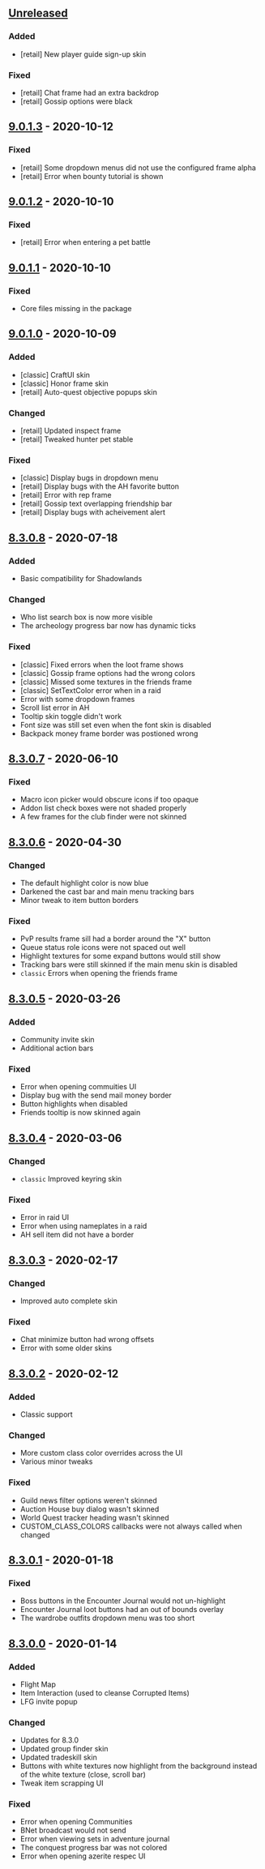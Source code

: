 ﻿## [Unreleased] ##
### Added ###

  * [retail] New player guide sign-up skin

### Fixed ###

  * [retail] Chat frame had an extra backdrop
  * [retail] Gossip options were black



## [9.0.1.3] - 2020-10-12 ##
### Fixed ###

  * [retail] Some dropdown menus did not use the configured frame alpha
  * [retail] Error when bounty tutorial is shown



## [9.0.1.2] - 2020-10-10 ##
### Fixed ###

  * [retail] Error when entering a pet battle



## [9.0.1.1] - 2020-10-10 ##
### Fixed ###

  * Core files missing in the package



## [9.0.1.0] - 2020-10-09 ##
### Added ###

  * [classic] CraftUI skin
  * [classic] Honor frame skin
  * [retail] Auto-quest objective popups skin

### Changed ###

  * [retail] Updated inspect frame
  * [retail] Tweaked hunter pet stable

### Fixed ###

  * [classic] Display bugs in dropdown menu
  * [retail] Display bugs with the AH favorite button
  * [retail] Error with rep frame
  * [retail] Gossip text overlapping friendship bar
  * [retail] Display bugs with acheivement alert



## [8.3.0.8] - 2020-07-18 ##
### Added ###

  * Basic compatibility for Shadowlands

### Changed ###

  * Who list search box is now more visible
  * The archeology progress bar now has dynamic ticks

### Fixed ###

  * [classic] Fixed errors when the loot frame shows
  * [classic] Gossip frame options had the wrong colors
  * [classic] Missed some textures in the friends frame
  * [classic] SetTextColor error when in a raid
  * Error with some dropdown frames
  * Scroll list error in AH
  * Tooltip skin toggle didn't work
  * Font size was still set even when the font skin is disabled
  * Backpack money frame border was postioned wrong



## [8.3.0.7] - 2020-06-10 ##
### Fixed ###

  * Macro icon picker would obscure icons if too opaque
  * Addon list check boxes were not shaded properly
  * A few frames for the club finder were not skinned



## [8.3.0.6] - 2020-04-30 ##
### Changed ###

  * The default highlight color is now blue
  * Darkened the cast bar and main menu tracking bars
  * Minor tweak to item button borders

### Fixed ###

  * PvP results frame sill had a border around the "X" button
  * Queue status role icons were not spaced out well
  * Highlight textures for some expand buttons would still show
  * Tracking bars were still skinned if the main menu skin is disabled
  * `classic` Errors when opening the friends frame



## [8.3.0.5] - 2020-03-26 ##
### Added ###

  * Community invite skin
  * Additional action bars

### Fixed ###

  * Error when opening commuities UI
  * Display bug with the send mail money border
  * Button highlights when disabled
  * Friends tooltip is now skinned again



## [8.3.0.4] - 2020-03-06 ##
### Changed ###

  * `classic` Improved keyring skin

### Fixed ###

  * Error in raid UI
  * Error when using nameplates in a raid
  * AH sell item did not have a border



## [8.3.0.3] - 2020-02-17 ##
### Changed ###

  * Improved auto complete skin

### Fixed ###

  * Chat minimize button had wrong offsets
  * Error with some older skins



## [8.3.0.2] - 2020-02-12 ##
### Added ###

  * Classic support

### Changed ###

  * More custom class color overrides across the UI
  * Various minor tweaks

### Fixed ###

  * Guild news filter options weren't skinned
  * Auction House buy dialog wasn't skinned
  * World Quest tracker heading wasn't skinned
  * CUSTOM_CLASS_COLORS callbacks were not always called when changed



## [8.3.0.1] - 2020-01-18 ##
### Fixed ###

  * Boss buttons in the Encounter Journal would not un-highlight
  * Encounter Journal loot buttons had an out of bounds overlay
  * The wardrobe outfits dropdown menu was too short



## [8.3.0.0] - 2020-01-14 ##
### Added ###

  * Flight Map
  * Item Interaction (used to cleanse Corrupted Items)
  * LFG invite popup

### Changed ###

  * Updates for 8.3.0
  * Updated group finder skin
  * Updated tradeskill skin
  * Buttons with white textures now highlight from the background instead of the white texture (close, scroll bar)
  * Tweak item scrapping UI

### Fixed ###

  * Error when opening Communities
  * BNet broadcast would not send
  * Error when viewing sets in adventure journal
  * The conquest progress bar was not colored
  * Error when opening azerite respec UI

[Unreleased]: https://github.com/Haleth/Aurora/compare/master...develop
[9.0.1.3]: https://github.com/Haleth/Aurora/compare/9.0.1.2...9.0.1.3
[9.0.1.2]: https://github.com/Haleth/Aurora/compare/9.0.1.1...9.0.1.2
[9.0.1.1]: https://github.com/Haleth/Aurora/compare/9.0.1.0...9.0.1.1
[9.0.1.0]: https://github.com/Haleth/Aurora/compare/8.3.0.8...9.0.1.0
[8.3.0.8]: https://github.com/Haleth/Aurora/compare/8.3.0.7...8.3.0.8
[8.3.0.7]: https://github.com/Haleth/Aurora/compare/8.3.0.6...8.3.0.7
[8.3.0.6]: https://github.com/Haleth/Aurora/compare/8.3.0.5...8.3.0.6
[8.3.0.5]: https://github.com/Haleth/Aurora/compare/8.3.0.4...8.3.0.5
[8.3.0.4]: https://github.com/Haleth/Aurora/compare/8.3.0.3...8.3.0.4
[8.3.0.3]: https://github.com/Haleth/Aurora/compare/8.3.0.2...8.3.0.3
[8.3.0.2]: https://github.com/Haleth/Aurora/compare/8.3.0.1...8.3.0.2
[8.3.0.1]: https://github.com/Haleth/Aurora/compare/8.3.0.0...8.3.0.1
[8.3.0.0]: https://github.com/Haleth/Aurora/compare/8.2.5.3...8.3.0.0
